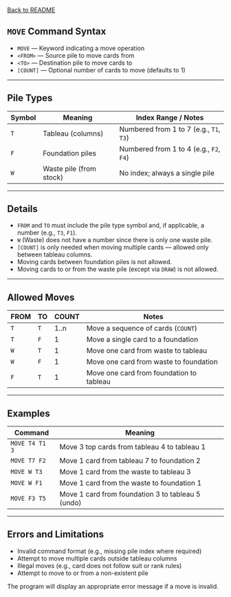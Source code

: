 [Back to README](README.md)

## `MOVE` Command Syntax

- `MOVE` — Keyword indicating a move operation
- `<FROM>` — Source pile to move cards from
- `<TO>` — Destination pile to move cards to
- `[COUNT]` — Optional number of cards to move (defaults to 1)

---

## Pile Types

| Symbol | Meaning                   | Index Range / Notes                    |
|--------|---------------------------|----------------------------------------|
| `T`    | Tableau (columns)         | Numbered from 1 to 7 (e.g., `T1`, `T3`)|
| `F`    | Foundation piles          | Numbered from 1 to 4 (e.g., `F2`, `F4`)|
| `W`    | Waste pile (from stock)   | No index; always a single pile         |

---

## Details

- `FROM` and `TO` must include the pile type symbol and, if applicable, a number (e.g., `T3`, `F1`).
- `W` (Waste) does not have a number since there is only one waste pile.
- `[COUNT]` is only needed when moving multiple cards — allowed only between tableau columns.
- Moving cards between foundation piles is not allowed.
- Moving cards to or from the waste pile (except via `DRAW`) is not allowed.

---

## Allowed Moves

| FROM | TO  | COUNT | Notes                                    |
|------|-----|-------|------------------------------------------|
| `T`  | `T` | 1..n  | Move a sequence of cards (`COUNT`)       |
| `T`  | `F` | 1     | Move a single card to a foundation       |
| `W`  | `T` | 1     | Move one card from waste to tableau      |
| `W`  | `F` | 1     | Move one card from waste to foundation   |
| `F`  | `T` | 1     | Move one card from foundation to tableau |

---

## Examples

| Command         | Meaning                                           |
|-----------------|---------------------------------------------------|
| `MOVE T4 T1 3`  | Move 3 top cards from tableau 4 to tableau 1      |
| `MOVE T7 F2`    | Move 1 card from tableau 7 to foundation 2        |
| `MOVE W T3`     | Move 1 card from the waste to tableau 3           |
| `MOVE W F1`     | Move 1 card from the waste to foundation 1        |
| `MOVE F3 T5`    | Move 1 card from foundation 3 to tableau 5 (undo) |

---

## Errors and Limitations

- Invalid command format (e.g., missing pile index where required)
- Attempt to move multiple cards outside tableau columns
- Illegal moves (e.g., card does not follow suit or rank rules)
- Attempt to move to or from a non-existent pile

The program will display an appropriate error message if a move is invalid.
